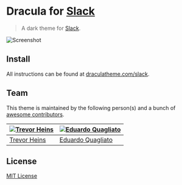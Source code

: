 # Dracula for [Slack](http://slack.com)

> A dark theme for [Slack](http://slack.com).

![Screenshot](https://draculatheme.com/assets/img/screenshots/slack.png)

## Install

All instructions can be found at [draculatheme.com/slack](https://draculatheme.com/slack).


## Team

This theme is maintained by the following person(s) and a bunch of [awesome contributors](https://github.com/dracula/vim/graphs/contributors).

[![Trevor Heins](https://avatars0.githubusercontent.com/u/1607028?v=3&s=70)](https://github.com/heinst) | [![Eduardo Quagliato](https://avatars3.githubusercontent.com/u/220744?v=3&s=70)](https://github.com/quagliato)
--- | ----
[Trevor Heins](https://github.com/heinst) | [Eduardo Quagliato](https://github.com/quagliato)

## License

[MIT License](./LICENSE)
